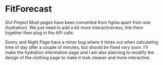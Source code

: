 # FitForecast
GUI Project
Most pages have been converted from figma apart from one (hydration). We just need to add a bit more interactiveness, link them together then plug in the API calls.

Sunny and Night Page have a minor bug where it times out when calculating time of day after a couple of minutes, but should be fixed very soon.
I'll make the hydration information page and I am also planning to modiify the design of the clothing page to make it look cleaner and more interactive.
